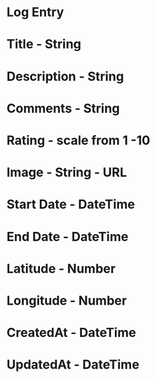 # Log Entry

# Title - String
# Description - String
# Comments - String
# Rating - scale from 1 -10
# Image - String - URL
# Start Date - DateTime
# End Date - DateTime
# Latitude - Number
# Longitude - Number
# CreatedAt - DateTime
# UpdatedAt - DateTime